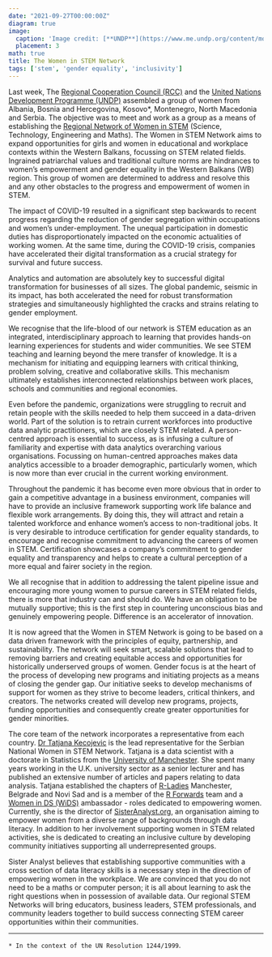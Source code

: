```yaml
---
date: "2021-09-27T00:00:00Z"
diagram: true
image:
  caption: 'Image credit: [**UNDP**](https://www.me.undp.org/content/montenegro/en/home.html)'
  placement: 3
math: true
title: The Women in STEM Network
tags: ['stem', 'gender equality', 'inclusivity']
---
```


Last week, The [Regional Cooperation Council (RCC)](https://www.rcc.int) and the [United Nations Development Programme (UNDP)](https://www.undp.org) assembled a group of women from Albania, Bosnia and Hercegovina, Kosovo*, Montenegro, North Macedonia and Serbia. The objective was to meet and work as a group as a means of establishing the [Regional Network of Women in STEM](https://www.rcc.int/events/1423/women-economic-empowerment-wee-launch-of-the-regional-network-of-women-in-stem) (Science, Technology, Engineering and Maths). The Women in STEM Network aims to expand opportunities for girls and women in educational and workplace contexts within the Western Balkans, focussing on STEM related fields. Ingrained patriarchal values and traditional culture norms are hindrances to women’s empowerment and gender equality in the Western Balkans (WB) region. This group of women are determined to address and resolve this and any other obstacles to the progress and empowerment of women in STEM.
 
The impact of COVID-19 resulted in a significant step backwards to recent progress regarding the reduction of gender segregation within occupations and women’s under-employment. The unequal participation in domestic duties has disproportionately impacted on the economic actualities of working women. At the same time, during the COVID-19 crisis, companies have accelerated their digital transformation as a crucial strategy for survival and future success.
 
Analytics and automation are absolutely key to successful digital transformation for
businesses of all sizes. The global pandemic, seismic in its impact, has both accelerated the need for robust transformation strategies and simultaneously highlighted the cracks and strains relating to gender employment.
 
We recognise that the life-blood of our network is STEM education as an integrated, interdisciplinary approach to learning that provides hands-on learning experiences for students and wider communities. We see STEM teaching and learning beyond the mere transfer of knowledge. It is a mechanism for initiating and equipping learners with critical thinking, problem solving, creative and collaborative skills. This mechanism ultimately establishes interconnected relationships between work places, schools and communities and regional economies.
 
Even before the pandemic, organizations were struggling to recruit and retain people
with the skills needed to help them succeed in a data-driven world. Part of the
solution is to retrain current workforces into productive data analytic practitioners, which are closely STEM related. A person-centred approach is essential to success, as is infusing a culture of familiarity and expertise with data analytics overarching various organisations. Focussing on human-centred approaches makes data analytics accessible to a broader demographic, particularly women, which is now more than ever crucial in the current working environment.
 
Throughout the pandemic it has become even more obvious that in order to gain a competitive advantage in a business environment, companies will have to provide an inclusive framework supporting work life balance and flexible work arrangements. By doing this, they will attract and retain a talented workforce and enhance women’s access to non-traditional jobs. It is very desirable to introduce certification for gender equality standards, to encourage and recognise commitment to advancing the careers of women in STEM. Certification showcases a company’s commitment to gender equality and transparency and helps to create a cultural perception of a more equal and fairer society in the region.
 
We all recognise that in addition to addressing the talent pipeline issue and encouraging more young women to pursue careers in STEM related fields, there is more that industry can and should do. We have an obligation to be mutually supportive; this is the first step in countering unconscious bias and genuinely empowering people. Difference is an accelerator of innovation.
 
It is now agreed that the Women in STEM Network is going to be based on a data driven framework with the principles of equity, partnership, and sustainability. The network will seek smart, scalable solutions that lead to removing barriers and creating equitable access and opportunities for historically underserved groups of women. Gender focus is at the heart of the process of developing new programs and initiating projects as a means of closing the gender gap. Our initiative seeks to develop mechanisms of support for women as they strive to become leaders, critical thinkers, and creators. The networks created will develop new programs, projects, funding opportunities and consequently create greater opportunities for gender minorities.
 
The core team of the network incorporates a representative from each country. [Dr
Tatjana Kecojevic](https://tatjanakeco.rbind.io) is the lead representative for the Serbian National Women in STEM Network. Tatjana is a data scientist with a doctorate in Statistics from the [University of Manchester](https://www.manchester.ac.uk/). She spent many years working in the U.K. university sector as a senior lecturer and has published an extensive number of articles and papers relating to data analysis. Tatjana established the chapters of [R-Ladies](https://rladies.org/) Manchester, Belgrade and Novi Sad and is a member of the [R Forwards](https://forwards.github.io/) team and a [Women in DS (WiDS)](https://www.widsconference.org/) ambassador - roles dedicated to empowering women. Currently, she is the director of [SisterAnalyst.org](https://sisteranalyst.org/), an organisation aiming to empower women from a diverse range of backgrounds through data literacy. In addition to her involvement supporting women in STEM related activities, she is dedicated to creating an inclusive culture by developing community initiatives supporting all underrepresented groups.
 
Sister Analyst believes that establishing supportive communities with a cross section of data literacy skills is a necessary step in the direction of empowering women in the workplace. We are convinced that you do not need to be a maths or computer person; it is all about learning to ask the right questions when in possession of available data. Our regional STEM Networks will bring educators, business leaders, STEM professionals, and community leaders together to build success connecting STEM career opportunities within their communities.

---

`* In the context of the UN Resolution 1244/1999`.
